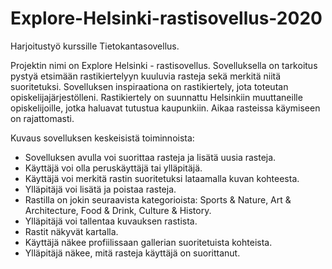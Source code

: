 # Explore-Helsinki-rastisovellus-2020
Harjoitustyö kurssille Tietokantasovellus.

Projektin nimi on Explore Helsinki - rastisovellus. Sovelluksella on tarkoitus pystyä etsimään rastikiertelyyn kuuluvia rasteja sekä merkitä niitä suoritetuksi. Sovelluksen inspiraationa on rastikiertely, jota toteutan opiskelijajärjestölleni. Rastikiertely on suunnattu Helsinkiin muuttaneille opiskelijoille, jotka haluavat tutustua kaupunkiin. Aikaa rasteissa käymiseen on rajattomasti. 

Kuvaus sovelluksen keskeisistä toiminnoista:

- Sovelluksen avulla voi suorittaa rasteja ja lisätä uusia rasteja.
- Käyttäjä voi olla peruskäyttäjä tai ylläpitäjä.
- Käyttäjä voi merkitä rastin suoritetuksi lataamalla kuvan kohteesta.
- Ylläpitäjä voi lisätä ja poistaa rasteja.
- Rastilla on jokin seuraavista kategorioista: Sports & Nature, Art & Architecture, Food & Drink, Culture & History.
- Ylläpitäjä voi tallentaa kuvauksen rastista.
- Rastit näkyvät kartalla.
- Käyttäjä näkee profiilissaan gallerian suoritetuista kohteista. 
- Ylläpitäjä näkee, mitä rasteja käyttäjä on suorittanut.

